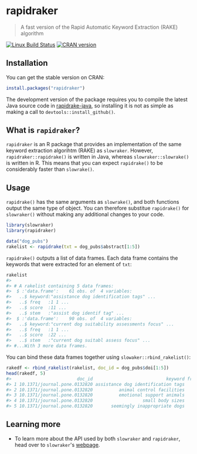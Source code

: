 rapidraker
================

> A fast version of the Rapid Automatic Keyword Extraction (RAKE) algorithm

[![Linux Build Status](https://travis-ci.org/crew102/rapidraker.svg?branch=master)](https://travis-ci.org/crew102/rapidraker)
[![CRAN version](http://www.r-pkg.org/badges/version/rapidraker)](https://cran.r-project.org/package=rapidraker)

## Installation

You can get the stable version on CRAN:

``` r
install.packages("rapidraker")
```

The development version of the package requires you to compile the latest Java source code in [rapidrake-java](https://github.com/crew102/rapidrake-java), so installing it is not as simple as making a call to `devtools::install_github()`.

## What is `rapidraker`?

`rapidraker` is an R package that provides an implementation of the same keyword extraction algorihtm (RAKE) as `slowraker`. However, `rapidraker::rapidrake()` is written in Java, whereas `slowraker::slowrake()` is written in R. This means that you can expect `rapidrake()` to be considerably faster than `slowrake()`.

## Usage

`rapidrake()` has the same arguments as `slowrake()`, and both functions output the same type of object. You can therefore substitue `rapidrake()` for `slowraker()` without making any additional changes to your code.

``` r
library(slowraker)
library(rapidraker)

data("dog_pubs")
rakelist <- rapidrake(txt = dog_pubs$abstract[1:5])
```

`rapidrake()` outputs a list of data frames. Each data frame contains the keywords that were extracted for an element of `txt`:

``` r
rakelist
#> 
#> # A rakelist containing 5 data frames:
#>  $ :'data.frame':    61 obs. of  4 variables:
#>   ..$ keyword:"assistance dog identification tags" ...
#>   ..$ freq   :1 1 ...
#>   ..$ score  :11 ...
#>   ..$ stem   :"assist dog identif tag" ...
#>  $ :'data.frame':    90 obs. of  4 variables:
#>   ..$ keyword:"current dog suitability assessments focus" ...
#>   ..$ freq   :1 1 ...
#>   ..$ score  :22 ...
#>   ..$ stem   :"current dog suitabl assess focus" ...
#> #...With 3 more data frames.
```

You can bind these data frames together using `slowaker::rbind_rakelist()`:

``` r
rakedf <- rbind_rakelist(rakelist, doc_id = dog_pubs$doi[1:5])
head(rakedf, 5)
#>                         doc_id                            keyword freq score                   stem
#> 1 10.1371/journal.pone.0132820 assistance dog identification tags    1  10.8 assist dog identif tag
#> 2 10.1371/journal.pone.0132820          animal control facilities    1   9.0     anim control facil
#> 3 10.1371/journal.pone.0132820          emotional support animals    1   9.0      emot support anim
#> 4 10.1371/journal.pone.0132820                   small body sizes    1   9.0        small bodi size
#> 5 10.1371/journal.pone.0132820       seemingly inappropriate dogs    1   7.9    seem inappropri dog
```

## Learning more

-   To learn more about the API used by both `slowraker` and `rapidraker`, head over to `slowraker`'s [webpage](https://crew102.github.io/slowraker/index.html).
